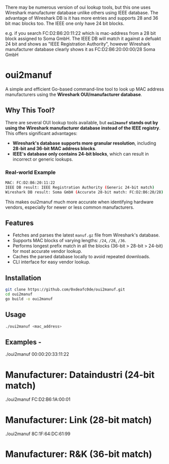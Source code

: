 There may be numerous version of oui lookup tools, but this one uses Wireshark manufacturer database unlike others using IEEE database.
The advantage of Wireshark DB is it has more entries and supports 28 and 36 bit mac blocks too. The IEEE one only have 24 bit blocks.

e.g. if you search FC:D2:B6:20:11:22 which is mac-address from a 28 bit block assigned to Soma GmbH.
The IEEE DB will match it against a defuakt 24 bit and shows as "IEEE Registration Authority", however Wireshark manufacturer database clearly shows it as FC:D2:B6:20:00:00/28 Soma GmbH

# oui2manuf

A simple and efficient Go-based command-line tool to look up MAC address manufacturers using the **Wireshark OUI/manufacturer database**.

## Why This Tool?

There are several OUI lookup tools available, but **`oui2manuf` stands out by using the Wireshark manufacturer database instead of the IEEE registry**. This offers significant advantages:

- **Wireshark's database supports more granular resolution**, including **28-bit and 36-bit MAC address blocks**.
- **IEEE's database only contains 24-bit blocks**, which can result in incorrect or generic lookups.

### Real-world Example

```bash
MAC: FC:D2:B6:20:11:22
IEEE DB result: IEEE Registration Authority (Generic 24-bit match)
Wireshark DB result: Soma GmbH (Accurate 28-bit match: FC:D2:B6:20/28)
```

This makes oui2manuf much more accurate when identifying hardware vendors, especially for newer or less common manufacturers.

## Features

- Fetches and parses the latest `manuf.gz` file from Wireshark's database.
- Supports MAC blocks of varying lengths: `/24`, `/28`, `/36`.
- Performs longest prefix match in all the blocks (36-bit > 28-bit > 24-bit) for most accurate vendor lookup.
- Caches the parsed database locally to avoid repeated downloads.
- CLI interface for easy vendor lookup.

## Installation
```bash
git clone https://github.com/0xdeafc0de/oui2manuf.git
cd oui2manuf
go build -o oui2manuf
```

## Usage
```bash
./oui2manuf <mac_address>
```

## Examples -

./oui2manuf 00:00:20:33:11:22
# Manufacturer: Dataindustri (24-bit match)

./oui2manuf FC:D2:B6:1A:00:01
# Manufacturer: Link (28-bit match)

./oui2manuf 8C:1F:64:DC:61:99
# Manufacturer: R&K (36-bit match)

